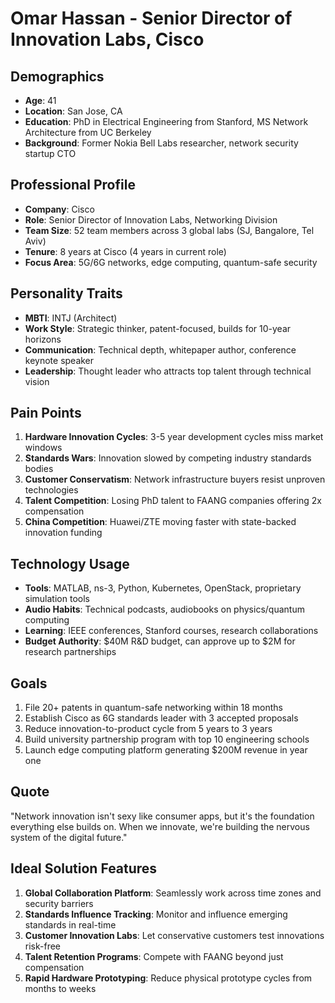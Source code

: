 # Omar Hassan - Senior Director of Innovation Labs, Cisco

## Demographics
- **Age**: 41
- **Location**: San Jose, CA
- **Education**: PhD in Electrical Engineering from Stanford, MS Network Architecture from UC Berkeley
- **Background**: Former Nokia Bell Labs researcher, network security startup CTO

## Professional Profile
- **Company**: Cisco
- **Role**: Senior Director of Innovation Labs, Networking Division
- **Team Size**: 52 team members across 3 global labs (SJ, Bangalore, Tel Aviv)
- **Tenure**: 8 years at Cisco (4 years in current role)
- **Focus Area**: 5G/6G networks, edge computing, quantum-safe security

## Personality Traits
- **MBTI**: INTJ (Architect)
- **Work Style**: Strategic thinker, patent-focused, builds for 10-year horizons
- **Communication**: Technical depth, whitepaper author, conference keynote speaker
- **Leadership**: Thought leader who attracts top talent through technical vision

## Pain Points
1. **Hardware Innovation Cycles**: 3-5 year development cycles miss market windows
2. **Standards Wars**: Innovation slowed by competing industry standards bodies
3. **Customer Conservatism**: Network infrastructure buyers resist unproven technologies
4. **Talent Competition**: Losing PhD talent to FAANG companies offering 2x compensation
5. **China Competition**: Huawei/ZTE moving faster with state-backed innovation funding

## Technology Usage
- **Tools**: MATLAB, ns-3, Python, Kubernetes, OpenStack, proprietary simulation tools
- **Audio Habits**: Technical podcasts, audiobooks on physics/quantum computing
- **Learning**: IEEE conferences, Stanford courses, research collaborations
- **Budget Authority**: $40M R&D budget, can approve up to $2M for research partnerships

## Goals
1. File 20+ patents in quantum-safe networking within 18 months
2. Establish Cisco as 6G standards leader with 3 accepted proposals
3. Reduce innovation-to-product cycle from 5 years to 3 years
4. Build university partnership program with top 10 engineering schools
5. Launch edge computing platform generating $200M revenue in year one

## Quote
"Network innovation isn't sexy like consumer apps, but it's the foundation everything else builds on. When we innovate, we're building the nervous system of the digital future."

## Ideal Solution Features
1. **Global Collaboration Platform**: Seamlessly work across time zones and security barriers
2. **Standards Influence Tracking**: Monitor and influence emerging standards in real-time
3. **Customer Innovation Labs**: Let conservative customers test innovations risk-free
4. **Talent Retention Programs**: Compete with FAANG beyond just compensation
5. **Rapid Hardware Prototyping**: Reduce physical prototype cycles from months to weeks